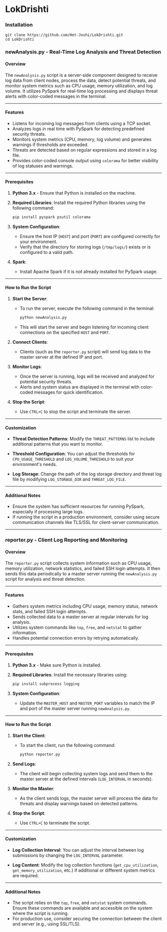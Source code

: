 # LokDrishti

### Installation

```shell
git clone https://github.com/Het-Joshi/LokDrishti.git
cd LokDrishti
```

### **newAnalysis.py** - Real-Time Log Analysis and Threat Detection

#### Overview
The `newAnalysis.py` script is a server-side component designed to receive log data from client nodes, process the data, detect potential threats, and monitor system metrics such as CPU usage, memory utilization, and log volume. It utilizes PySpark for real-time log processing and displays threat alerts with color-coded messages in the terminal.

---

#### **Features**
- Listens for incoming log messages from clients using a TCP socket.
- Analyzes logs in real time with PySpark for detecting predefined security threats.
- Monitors system metrics (CPU, memory, log volume) and generates warnings if thresholds are exceeded.
- Threats are detected based on regular expressions and stored in a log file.
- Provides color-coded console output using `colorama` for better visibility of log statuses and warnings.

---

#### **Prerequisites**
1. **Python 3.x** - Ensure that Python is installed on the machine.
2. **Required Libraries**:
   Install the required Python libraries using the following command:
   ```bash
   pip install pyspark psutil colorama
   ```

3. **System Configuration**:
   - Ensure the host IP (`HOST`) and port (`PORT`) are configured correctly for your environment.
   - Verify that the directory for storing logs (`/tmp/logs/`) exists or is configured to a valid path.

4. **Spark**:
   - Install Apache Spark if it is not already installed for PySpark usage.

---

#### **How to Run the Script**
1. **Start the Server**:
   - To run the server, execute the following command in the terminal:
     ```bash
     python newAnalysis.py
     ```
   - This will start the server and begin listening for incoming client connections on the specified `HOST` and `PORT`.

2. **Connect Clients**:
   - Clients (such as the `reporter.py` script) will send log data to the master server at the defined IP and port.

3. **Monitor Logs**:
   - Once the server is running, logs will be received and analyzed for potential security threats.
   - Alerts and system status are displayed in the terminal with color-coded messages for quick identification.

4. **Stop the Script**:
   - Use `CTRL+C` to stop the script and terminate the server.

---

#### **Customization**
- **Threat Detection Patterns**:
   Modify the `THREAT_PATTERNS` list to include additional patterns that you want to monitor.
   
- **Threshold Configuration**:
   You can adjust the thresholds for `CPU_USAGE_THRESHOLD` and `LOG_VOLUME_THRESHOLD` to suit your environment's needs.

- **Log Storage**:
   Change the path of the log storage directory and threat log file by modifying `LOG_STORAGE_DIR` and `THREAT_LOG_FILE`.

---

#### **Additional Notes**
- Ensure the system has sufficient resources for running PySpark, especially if processing large logs.
- If running the script in a production environment, consider using secure communication channels like TLS/SSL for client-server communication.
  
---

### **reporter.py** - Client Log Reporting and Monitoring

#### Overview
The `reporter.py` script collects system information such as CPU usage, memory utilization, network statistics, and failed SSH login attempts. It then sends this data periodically to a master server running the `newAnalysis.py` script for analysis and threat detection.

---

#### **Features**
- Gathers system metrics including CPU usage, memory status, network stats, and failed SSH login attempts.
- Sends collected data to a master server at regular intervals for log analysis.
- Utilizes system commands like `top`, `free`, and `netstat` to gather information.
- Handles potential connection errors by retrying automatically.

---

#### **Prerequisites**
1. **Python 3.x** - Make sure Python is installed.
2. **Required Libraries**:
   Install the necessary libraries using:
   ```bash
   pip install subprocess logging
   ```
   
3. **System Configuration**:
   - Update the `MASTER_HOST` and `MASTER_PORT` variables to match the IP and port of the master server running `newAnalysis.py`.

---

#### **How to Run the Script**
1. **Start the Client**:
   - To start the client, run the following command:
     ```bash
     python reporter.py
     ```

2. **Send Logs**:
   - The client will begin collecting system logs and send them to the master server at the defined intervals (`LOG_INTERVAL` in seconds).

3. **Monitor the Master**:
   - As the client sends logs, the master server will process the data for threats and display warnings based on detected patterns.

4. **Stop the Script**:
   - Use `CTRL+C` to terminate the script.

---

#### **Customization**
- **Log Collection Interval**:
   You can adjust the interval between log submissions by changing the `LOG_INTERVAL` parameter.
   
- **Log Content**:
   Modify the log collection functions (`get_cpu_utilization`, `get_memory_utilization`, etc.) if additional or different system metrics are required.

---

#### **Additional Notes**
- The script relies on the `top`, `free`, and `netstat` system commands. Ensure these commands are available and accessible on the system where the script is running.
- For production use, consider securing the connection between the client and server (e.g., using SSL/TLS).
